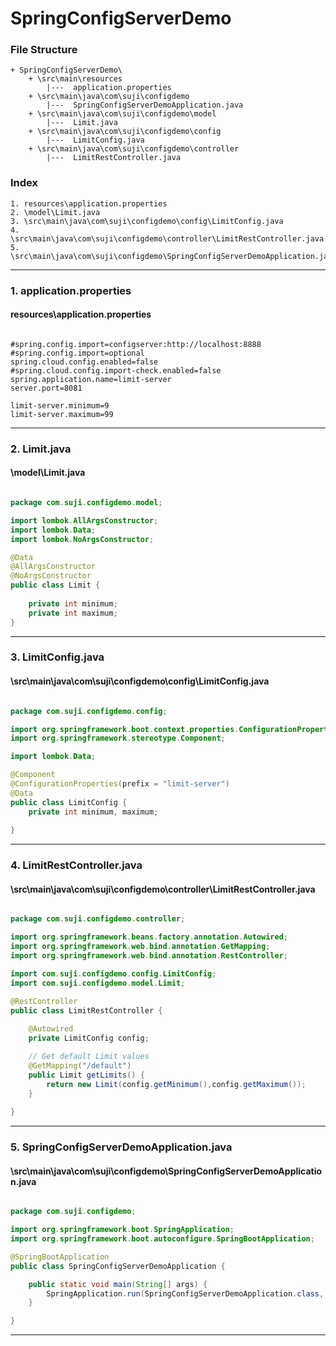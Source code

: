 # SpringConfigServerDemo


### File Structure
```pre
+ SpringConfigServerDemo\ 
	+ \src\main\resources
		|---  application.properties
	+ \src\main\java\com\suji\configdemo
		|---  SpringConfigServerDemoApplication.java
	+ \src\main\java\com\suji\configdemo\model
		|---  Limit.java
	+ \src\main\java\com\suji\configdemo\config
		|---  LimitConfig.java
	+ \src\main\java\com\suji\configdemo\controller
		|---  LimitRestController.java
```
### Index
```pre
1. resources\application.properties
2. \model\Limit.java
3. \src\main\java\com\suji\configdemo\config\LimitConfig.java
4. \src\main\java\com\suji\configdemo\controller\LimitRestController.java
5. \src\main\java\com\suji\configdemo\SpringConfigServerDemoApplication.java

```

---

### 1. application.properties

#### resources\application.properties

```properties

#spring.config.import=configserver:http://localhost:8888
#spring.config.import=optional
spring.cloud.config.enabled=false
#spring.cloud.config.import-check.enabled=false
spring.application.name=limit-server
server.port=8081

limit-server.minimum=9
limit-server.maximum=99
```

---

### 2. Limit.java

#### \model\Limit.java

```java

package com.suji.configdemo.model;

import lombok.AllArgsConstructor;
import lombok.Data;
import lombok.NoArgsConstructor;

@Data
@AllArgsConstructor
@NoArgsConstructor
public class Limit {
	
	private int minimum;
	private int maximum;
}

```

---

### 3. LimitConfig.java

#### \src\main\java\com\suji\configdemo\config\LimitConfig.java

```java

package com.suji.configdemo.config;

import org.springframework.boot.context.properties.ConfigurationProperties;
import org.springframework.stereotype.Component;

import lombok.Data;

@Component
@ConfigurationProperties(prefix = "limit-server")
@Data
public class LimitConfig {
	private int minimum, maximum;
	
}


```

---

### 4. LimitRestController.java

#### \src\main\java\com\suji\configdemo\controller\LimitRestController.java

```java

package com.suji.configdemo.controller;

import org.springframework.beans.factory.annotation.Autowired;
import org.springframework.web.bind.annotation.GetMapping;
import org.springframework.web.bind.annotation.RestController;

import com.suji.configdemo.config.LimitConfig;
import com.suji.configdemo.model.Limit;

@RestController
public class LimitRestController {
	
	@Autowired
	private LimitConfig config;

	// Get default Limit values
	@GetMapping("/default")
	public Limit getLimits() {
		return new Limit(config.getMinimum(),config.getMaximum());
	}
	
}

```

---

### 5. SpringConfigServerDemoApplication.java

#### \src\main\java\com\suji\configdemo\SpringConfigServerDemoApplication.java

```java

package com.suji.configdemo;

import org.springframework.boot.SpringApplication;
import org.springframework.boot.autoconfigure.SpringBootApplication;

@SpringBootApplication
public class SpringConfigServerDemoApplication {

	public static void main(String[] args) {
		SpringApplication.run(SpringConfigServerDemoApplication.class, args);
	}

}

```

---

